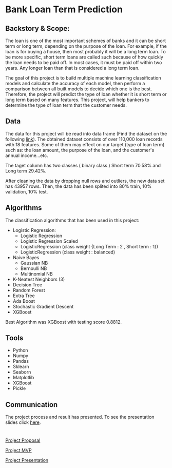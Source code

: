# Bank Loan Term Prediction
## Backstory & Scope:
The loan is one of the most important schemes of banks and it can be short term or long term, depending on the purpose of the loan. 
For example, if the loan is for buying a house, then most probably it will be a long term loan. To be more specific, short term loans are 
called such because of how quickly the loan needs to be paid off. In most cases, it must be paid off within two years. Any longer loan than that is considered a long term loan.

The goal of this project is to build multiple machine learning classification models and calculate the accuracy of each model, then perform 
a comparison between all built models to decide which one is the best. Therefore, the project will predict the type of loan whether it is short 
term or long term based on many features. This project, will help bankers to determine the type of loan term that the customer needs.

## Data
The data for this project will be read into data frame (Find the dataset on the following [link](https://www.kaggle.com/panamby/bank-loan-status-dataset/data)). 
The obtained dataset consists of over 110,000 loan records with 18 features. Some of them may effect on our target (type of loan term) such as: the loan amount, the purpose 
of the loan, and the customer's annual income…etc.

The taget column has two classes ( binary class ) Short term 70.58% and Long term 29.42%.

After cleaning the data by dropping null rows and outliers, the new data set has 43957 rows. Then, the data has been splited into 80% train, 10% validation, 10% test.

## Algorithms
The classification algorithms that has been used in this project:
- Logistic Regression:
  - Logistic Regression
  - Logistic Regression Scaled
  - LogisticRegression (class weight {Long Term : 2 , Short term : 1})
  - LogisticRegression (class weight : balanced)
- Naive Bayes
  - Gaussian NB
  - Bernoulli NB
  - Multinomial NB
- K-Neatest Neighbors (3)
- Decision Tree
- Random Forest
- Extra Tree
- Ada Boost
- Stochastic Gradient Descent
- XGBoost

Best Algorithm was XGBoost with testing score 0.8812. 

## Tools
- Python
- Numpy
- Pandas
- Sklearn
- Seaborn
- Matplotlib
- XGBoost
- Pickle

## Communication
The project process and result has presented. To see the presentation slides click [here](https://github.com/AliMufeed/Bank_Loan_term_prediction/blob/main/Presentation%20Bank%20Loan%20Term%20Prediction.pdf).

#
[Project Proposal](Project_Proposal.md)

[Project MVP](MVP_Bank_Loan_Term_Prediction.md)

[Project Presentation](https://github.com/AliMufeed/Bank_Loan_term_prediction/blob/main/Presentation%20Bank%20Loan%20Term%20Prediction.pdf)




